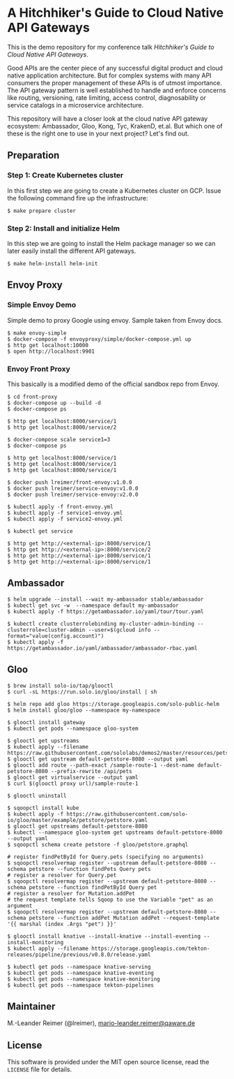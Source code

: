 # A Hitchhiker's Guide to Cloud Native API Gateways

This is the demo repository for my conference talk *Hitchhiker's Guide to Cloud Native API Gateways*.

Good APIs are the center piece of any successful digital product and cloud native application architecture. But for complex systems with many API consumers the proper management of these APIs is of utmost importance. The API gateway pattern is well established to handle and enforce concerns like routing, versioning, rate limiting, access control, diagnosability or service catalogs in a microservice architecture.

This repository will have a closer look at the cloud native API gateway ecosystem: Ambassador, Gloo, Kong, Tyc, KrakenD, et.al. But which one of these is the right one to use in your next project? Let's find out.

## Preparation

### Step 1: Create Kubernetes cluster

In this first step we are going to create a Kubernetes cluster on GCP. Issue the
following command fire up the infrastructure:
```
$ make prepare cluster
```

### Step 2: Install and initialize Helm

In this step we are going to install the Helm package manager so we can later easily
install the different API gateways.

```
$ make helm-install helm-init
```

## Envoy Proxy

### Simple Envoy Demo

Simple demo to proxy Google using envoy. Sample taken from Envoy docs.

```
$ make envoy-simple
$ docker-compose -f envoyproxy/simple/docker-compose.yml up
$ http get localhost:10000
$ open http://localhost:9901
```

### Envoy Front Proxy

This basically is a modified demo of the official sandbox repo from Envoy.

```
$ cd front-proxy
$ docker-compose up --build -d
$ docker-compose ps

$ http get localhost:8000/service/1
$ http get localhost:8000/service/2

$ docker-compose scale service1=3
$ docker-compose ps

$ http get localhost:8000/service/1
$ http get localhost:8000/service/1
$ http get localhost:8000/service/1

$ docker push lreimer/front-envoy:v1.0.0
$ docker push lreimer/service-envoy:v1.0.0
$ docker push lreimer/service-envoy:v2.0.0

$ kubectl apply -f front-envoy.yml
$ kubectl apply -f service1-envoy.yml
$ kubectl apply -f service2-envoy.yml

$ kubectl get service

$ http get http://<external-ip>:8000/service/1
$ http get http://<external-ip>:8000/service/2
$ http get http://<external-ip>:8000/service/1
$ http get http://<external-ip>:8000/service/1
```

## Ambassador

```
$ helm upgrade --install --wait my-ambassador stable/ambassador
$ kubectl get svc -w  --namespace default my-ambassador
$ kubectl apply -f https://getambassador.io/yaml/tour/tour.yaml

$ kubectl create clusterrolebinding my-cluster-admin-binding --clusterrole=cluster-admin --user=$(gcloud info --format="value(config.account)")
$ kubectl apply -f https://getambassador.io/yaml/ambassador/ambassador-rbac.yaml

```

## Gloo

```
$ brew install solo-io/tap/glooctl
$ curl -sL https://run.solo.io/gloo/install | sh

$ helm repo add gloo https://storage.googleapis.com/solo-public-helm
$ helm install gloo/gloo --namespace my-namespace

$ glooctl install gateway
$ kubectl get pods --namespace gloo-system

$ glooctl get upstreams
$ kubectl apply --filename https://raw.githubusercontent.com/sololabs/demos2/master/resources/petstore.yaml
$ glooctl get upstream default-petstore-8080 --output yaml
$ glooctl add route --path-exact /sample-route-1 --dest-name default-petstore-8080 --prefix-rewrite /api/pets
$ glooctl get virtualservice --output yaml
$ curl $(glooctl proxy url)/sample-route-1

$ glooctl uninstall

$ sqoopctl install kube
$ kubectl apply -f https://raw.githubusercontent.com/solo-io/gloo/master/example/petstore/petstore.yaml
$ glooctl get upstreams default-petstore-8080
$ kubectl --namespace gloo-system get upstreams default-petstore-8080 --output yaml
$ sqoopctl schema create petstore -f gloo/petstore.graphql

# register findPetById for Query.pets (specifying no arguments)
$ sqoopctl resolvermap register --upstream default-petstore-8080 --schema petstore --function findPets Query pets
# register a resolver for Query.pet
$ sqoopctl resolvermap register --upstream default-petstore-8080 --schema petstore --function findPetById Query pet
# register a resolver for Mutation.addPet
# the request template tells Sqoop to use the Variable "pet" as an argument
$ sqoopctl resolvermap register --upstream default-petstore-8080 --schema petstore --function addPet Mutation addPet --request-template '{{ marshal (index .Args "pet") }}'

$ glooctl install knative --install-knative --install-eventing --install-monitoring
$ kubectl apply --filename https://storage.googleapis.com/tekton-releases/pipeline/previous/v0.8.0/release.yaml

$ kubectl get pods --namespace knative-serving
$ kubectl get pods --namespace knative-eventing
$ kubectl get pods --namespace knative-monitoring
$ kubectl get pods --namespace tekton-pipelines
```

## Maintainer

M.-Leander Reimer (@lreimer), <mario-leander.reimer@qaware.de>

## License

This software is provided under the MIT open source license, read the `LICENSE`
file for details.
